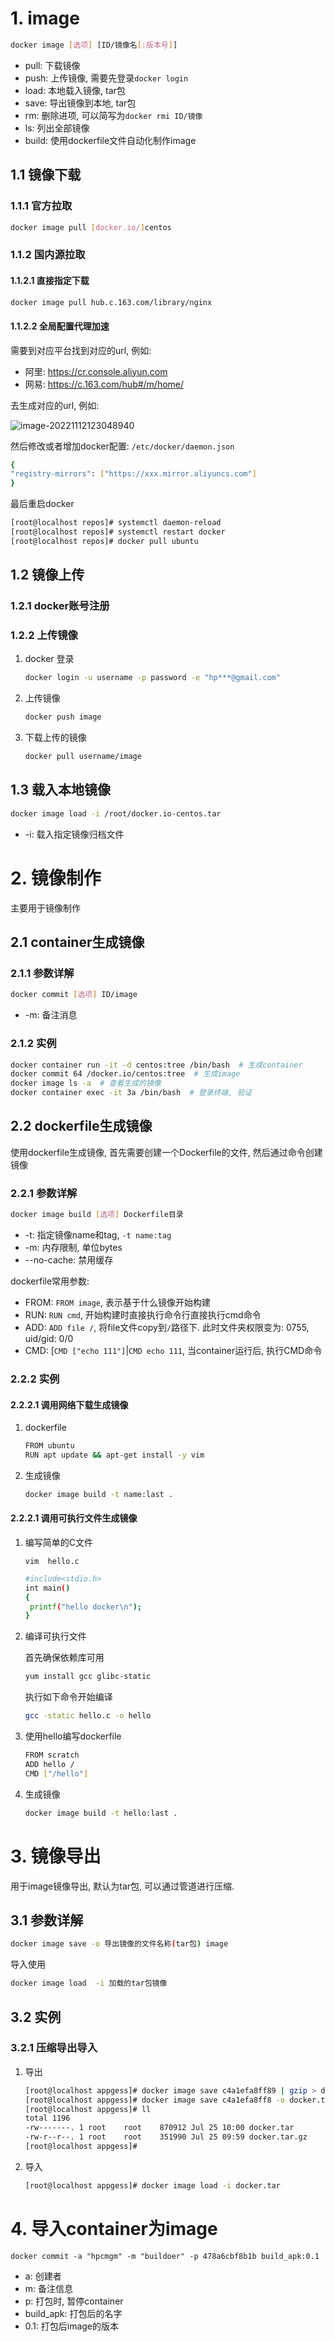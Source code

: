 # 1. image

```bash
docker image [选项] [ID/镜像名[:版本号]]
```

* pull: 下载镜像
* push: 上传镜像, 需要先登录`docker login`
* load: 本地载入镜像, tar包
* save: 导出镜像到本地, tar包
* rm:  删除进项, 可以简写为`docker rmi ID/镜像`
* ls: 列出全部镜像
* build: 使用dockerfile文件自动化制作image

## 1.1 镜像下载

### 1.1.1 官方拉取

```bash
docker image pull [docker.io/]centos
```

### 1.1.2 国内源拉取

#### 1.1.2.1 直接指定下载

```bash
docker image pull hub.c.163.com/library/nginx
```

#### 1.1.2.2 全局配置代理加速

需要到对应平台找到对应的url, 例如:

* 阿里: https://cr.console.aliyun.com
* 网易: https://c.163.com/hub#/m/home/

去生成对应的url, 例如:

![image-20221112123048940](.image/03-docker-image/image-20221112123048940.png)

然后修改或者增加docker配置: `/etc/docker/daemon.json`

```bash
{
"registry-mirrors": ["https://xxx.mirror.aliyuncs.com"]
}

```

最后重启docker

```bash
[root@localhost repos]# systemctl daemon-reload
[root@localhost repos]# systemctl restart docker
[root@localhost repos]# docker pull ubuntu
```

## 1.2 镜像上传

### 1.2.1 docker账号注册

### 1.2.2 上传镜像

1. docker 登录

   ```bash
   docker login -u username -p password -e "hp***@gmail.com"
   ```

2. 上传镜像

   ```bash
   docker push image
   ```

3. 下载上传的镜像

   ```bash
   docker pull username/image
   ```

   

## 1.3 载入本地镜像

```bash
docker image load -i /root/docker.io-centos.tar
```

* -i: 载入指定镜像归档文件

# 2. 镜像制作

主要用于镜像制作

## 2.1 container生成镜像

### 2.1.1 参数详解

```bash
docker commit [选项] ID/image
```

* -m: 备注消息

### 2.1.2 实例

```bash
docker container run -it -d centos:tree /bin/bash  # 生成container
docker commit 64 /docker.io/centos:tree  # 生成image
docker image ls -a  # 查看生成的镜像
docker container exec -it 3a /bin/bash  # 登录终端, 验证
```

## 2.2 dockerfile生成镜像

使用dockerfile生成镜像, 首先需要创建一个Dockerfile的文件, 然后通过命令创建镜像

### 2.2.1 参数详解

```bash
docker image build [选项] Dockerfile目录
```

* -t: 指定镜像name和tag, `-t name:tag`
* -m: 内存限制, 单位bytes
* --no-cache: 禁用缓存

dockerfile常用参数:

* FROM:  `FROM image`, 表示基于什么镜像开始构建
* RUN: `RUN cmd`, 开始构建时直接执行命令行直接执行cmd命令
* ADD:  `ADD file /`, 将file文件copy到`/`路径下. 此时文件夹权限变为: 0755, uid/gid: 0/0
* CMD: [`CMD ["echo 111"]`|`CMD echo 111`, 当container运行后, 执行CMD命令

### 2.2.2 实例

#### 2.2.2.1 调用网络下载生成镜像

1. dockerfile

   ```bash
   FROM ubuntu
   RUN apt update && apt-get install -y vim
   ```

2. 生成镜像

   ```bash
   docker image build -t name:last .
   ```

   

#### 2.2.2.1 调用可执行文件生成镜像

1. 编写简单的C文件

   `vim  hello.c`

   ```bash
   #include<stdio.h>
   int main()
   {
   	printf("hello docker\n");
   }
   
   ```

   

2. 编译可执行文件

   首先确保依赖库可用

   ```bash
   yum install gcc glibc-static
   ```

   执行如下命令开始编译

   ```bash
   gcc -static hello.c -o hello
   ```

3. 使用hello编写dockerfile

   ```bash
   FROM scratch
   ADD hello /
   CMD ["/hello"]
   ```

4. 生成镜像

   ```bash
   docker image build -t hello:last .
   ```

# 3. 镜像导出

用于image镜像导出, 默认为tar包, 可以通过管道进行压缩.

## 3.1 参数详解

```bash
docker image save -o 导出镜像的文件名称(tar包) image
```

导入使用

```bash
docker image load  -i 加载的tar包镜像
```

## 3.2 实例

### 3.2.1 压缩导出导入

1. 导出

   ```bash
   [root@localhost appgess]# docker image save c4a1efa8ff89 | gzip > docker.tar.gz
   [root@localhost appgess]# docker image save c4a1efa8ff8 -o docker.tar
   [root@localhost appgess]# ll
   total 1196
   -rw-------. 1 root    root    870912 Jul 25 10:00 docker.tar
   -rw-r--r--. 1 root    root    351990 Jul 25 09:59 docker.tar.gz
   [root@localhost appgess]#
   ```

2. 导入

   ```bash
   [root@localhost appgess]# docker image load -i docker.tar
   ```

   

# 4. 导入container为image

```shell
docker commit -a "hpcmgm" -m "buildoer" -p 478a6cbf8b1b build_apk:0.1
```

* a: 创建者
* m: 备注信息
* p: 打包时, 暂停container
* build_apk: 打包后的名字
* 0.1: 打包后image的版本